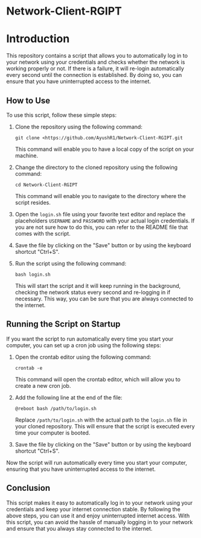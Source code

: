 # Network-Client-RGIPT

# Introduction

This repository contains a script that allows you to automatically log in to your network using your credentials and checks whether the network is working properly or not. If there is a failure, it will re-login automatically every second until the connection is established. By doing so, you can ensure that you have uninterrupted access to the internet.

## How to Use

To use this script, follow these simple steps:

1. Clone the repository using the following command:
    
    `git clone <https://github.com/AyushR1/Network-Client-RGIPT.git`
    
    This command will enable you to have a local copy of the script on your machine.
    
2. Change the directory to the cloned repository using the following command:
    
    `cd Network-Client-RGIPT`
    
    This command will enable you to navigate to the directory where the script resides.
    
3. Open the `login.sh` file using your favorite text editor and replace the placeholders `USERNAME` and `PASSWORD` with your actual login credentials. If you are not sure how to do this, you can refer to the README file that comes with the script.
4. Save the file by clicking on the "Save" button or by using the keyboard shortcut "Ctrl+S".
5. Run the script using the following command:
    
    `bash login.sh`
    
    This will start the script and it will keep running in the background, checking the network status every second and re-logging in if necessary. This way, you can be sure that you are always connected to the internet.
    

## Running the Script on Startup

If you want the script to run automatically every time you start your computer, you can set up a cron job using the following steps:

1. Open the crontab editor using the following command:
    
    `crontab -e`
    
    This command will open the crontab editor, which will allow you to create a new cron job.
    
2. Add the following line at the end of the file:
    
    `@reboot bash /path/to/login.sh`
    
    Replace `/path/to/login.sh` with the actual path to the `login.sh` file in your cloned repository. This will ensure that the script is executed every time your computer is booted.
    
3. Save the file by clicking on the "Save" button or by using the keyboard shortcut "Ctrl+S".

Now the script will run automatically every time you start your computer, ensuring that you have uninterrupted access to the internet.

## Conclusion

This script makes it easy to automatically log in to your network using your credentials and keep your internet connection stable. By following the above steps, you can use it and enjoy uninterrupted internet access. With this script, you can avoid the hassle of manually logging in to your network and ensure that you always stay connected to the internet.